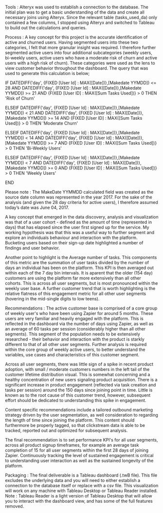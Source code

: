 Tools : Alteryx was used to establish a connection to the database. The initial plan was to get a basic understanding of the data and create all necessary joins using Alteryx. Since the relevant table (tasks_used_da) only contained a few columns, I stopped using Alteryx and switched to Tableau to build out the calculations and queries.

Process : A key concept for this project is the accurate identification of active and churned users. Having segmented users into these two categories, I felt that more granular insight was required. I therefore further segmented active users into four additional subcategories (weekly users, bi-weekly users, active users who have a moderate risk of churn and active users with a high risk of churn). These categories were used as the lens to view customer behavior throughout the dashboard. The query that was used to generate this calculation is below;

IF DATEDIFF('day', {FIXED [User Id] : MAX([Date])},[Makedate YYMDD]) <= 28
AND DATEDIFF('day', {FIXED [User Id] : MAX([Date])},[Makedate YYMDD]) >= 21
AND {FIXED [User ID] : MAX([Sum Tasks Used])} > 0
THEN 'Risk of Churn'

ELSEIF DATEDIFF('day', {FIXED [User Id] : MAX([Date])},[Makedate YYMDD]) < 21
AND DATEDIFF('day', {FIXED [User Id] : MAX([Date])},[Makedate YYMDD]) >= 14
AND {FIXED [User ID] : MAX([Sum Tasks Used])} > 0
THEN 'Moderate Churn'

ELSEIF DATEDIFF('day', {FIXED [User Id] : MAX([Date])},[Makedate YYMDD]) < 14
AND DATEDIFF('day', {FIXED [User Id] : MAX([Date])},[Makedate YYMDD]) >= 7
AND {FIXED [User ID] : MAX([Sum Tasks Used])} > 0
THEN 'Bi-Weekly Users'

ELSEIF DATEDIFF('day', {FIXED [User Id] : MAX([Date])},[Makedate YYMDD]) < 7
AND DATEDIFF('day', {FIXED [User Id] : MAX([Date])},[Makedate YYMDD]) >= 0
AND {FIXED [User ID] : MAX([Sum Tasks Used])} > 0
THEN 'Weekly Users'

END

Please note : The MakeDate YYMMDD calculated field was created as the source date column was represented in the year 2017. For the sake of the analysis (and given the 28 day criteria for active users), I therefore assumed today’s date was June 04, 2017.

A key concept that emerged in the data discovery, analysis and visualization was that of a user cohort - defined as the amount of time (represented in days) that has elapsed since the user first signed up for the service. My working hypothesis was that this was a useful way to further segment and explore an individuals behaviour and interaction with the platform. Bucketing users based on their sign-up date highlighted a number of findings and user behavior.

Another point to highlight is the Average number of tasks. This components of this metric are the summation of user tasks divided by the number of days an individual has been on the platform. This KPI is then averaged out within each of the 7 day bin intervals. It is aparent that the older (154 day) customers are using the platform far more extensively than all other cohorts. This is across all user segments, but is most pronounced within the weekly user base. A further customer trend that is worth highlighting is the relative flatness of this engagement metric for all other user segments (hovering in the mid-single digits to low teens). 

Recommendations : The active customer base is comprised of a core group of weekly user's who have been using Zapier for around 5 months. These users are very familiar and heavily engaged with the platform. This is reflected in the dashboard via the number of days using Zapier, as well as an average of 60 tasks per session (considerably higher than all other segments). This segment of the population needs to be extensively researched - their behavior and interaction with the product is starkly different to that of all other user segments.  Further analysis is required within the core group of weekly active users, to better understand the variables, use cases and characteristics of this customer segment. 

Across all user segments, there was little sign of a spike in recent product adoption, with small / moderate customers numbers in the left tail of the customer lifetime distribution visual. This is somewhat concerning and a healthy concentration of new users signaling product acquisition. There is a significant increase in product engagement (reflected via task creation and tasks per session) around the 150 days since joining point in time. Little is known as to the root cause of this customer trend, however, subsequent effort should be dedicated to understanding this spike in engagement. 

Content specific recommendations include a tailored outbound marketing strategy driven by the user segmentation, as well consideration to regarding the length of time since joining the platform. This content should furthermore be properly tagged, so that clickstream data is able to be tracked, reported out and optimized for subsequent analysis. 

The final recommendation is to set performance KPI's for all user segments, across all product signup timeframes, for example an average task completion of 15 for all user segments within the first 28 days of joining Zapier. Continuously tracking the level of sustained engagement is critical to understanding user interaction as well as the sustained longevity of the platform.  

Packaging : The final deliverable is a Tableau dashboard (.twB file). This file excludes the underlying data and you will need to either establish a connection to the database itself or replace with a csv file. This visualization will work on any machine with Tableau Desktop or Tableau Reader installed. Note : Tableau Reader is a light version of Tableau Desktop that will allow you to interact with the dashboard view, and has some of the full features removed.
